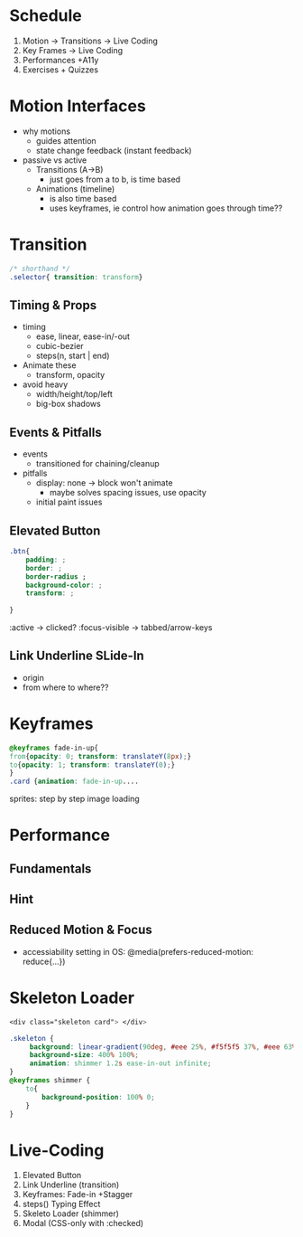 # Schedule
1. Motion -> Transitions -> Live Coding
2. Key Frames -> Live Coding
3. Performances +A11y
4. Exercises + Quizzes

# Motion Interfaces
- why motions
  - guides attention
  - state change feedback (instant feedback)
- passive vs active
  - Transitions (A->B)
    - just goes from a to b, is time based
  - Animations (timeline)
    - is also time based
    - uses keyframes, ie control how animation goes through time??
# Transition
```css
/* shorthand */
.selector{ transition: transform}
```
## Timing & Props
- timing
  - ease, linear, ease-in/-out
  - cubic-bezier
  - steps(n, start | end)
- Animate these
  - transform, opacity
- avoid heavy 
  - width/height/top/left
  - big-box shadows

## Events & Pitfalls
- events
  - transitioned for chaining/cleanup
- pitfalls
  - display: none -> block won't animate
    - maybe solves spacing issues, use opacity
  - initial paint issues
## Elevated Button
```css
.btn{
    padding: ;
    border: ;
    border-radius ;
    background-color: ;
    transform: ;
    
}
```
:active -> clicked?
:focus-visible -> tabbed/arrow-keys

## Link Underline SLide-In
- origin
- from where to where??



# Keyframes
```css
@keyframes fade-in-up{
from{opacity: 0; transform: translateY(8px);}
to{opacity: 1; transform: translateY(0);}
}
.card {animation: fade-in-up....
```

sprites: step by step image loading

# Performance
## Fundamentals


## Hint


## Reduced Motion & Focus
- accessiability setting in OS: @media(prefers-reduced-motion: reduce{...})

# Skeleton Loader
```css
<div class="skeleton card"> </div>

.skeleton {
     background: linear-gradient(90deg, #eee 25%, #f5f5f5 37%, #eee 63%);
     background-size: 400% 100%;
     animation: shimmer 1.2s ease-in-out infinite;
}
@keyframes shimmer {
    to{
        background-position: 100% 0;
    }
}
```

# Live-Coding
1. Elevated Button
2. Link Underline (transition)
3. Keyframes: Fade-in +Stagger
4. steps() Typing Effect
5. Skeleto Loader (shimmer)
6. Modal (CSS-only with :checked)